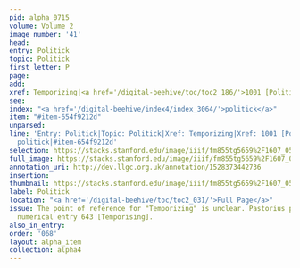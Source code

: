 ```yaml
---
pid: alpha_0715
volume: Volume 2
image_number: '41'
head: 
entry: Politick
topic: Politick
first_letter: P
page: 
add: 
xref: Temporizing|<a href='/digital-beehive/toc/toc2_186/'>1001 [Politick]</a>
see: 
index: "<a href='/digital-beehive/index4/index_3064/'>politick</a>"
item: "#item-654f9212d"
unparsed: 
line: 'Entry: Politick|Topic: Politick|Xref: Temporizing|Xref: 1001 [Politick]|Index:
  politick|#item-654f9212d'
selection: https://stacks.stanford.edu/image/iiif/fm855tg5659%2F1607_0508/267,1767,3109,510/full/0/default.jpg
full_image: https://stacks.stanford.edu/image/iiif/fm855tg5659%2F1607_0508/full/full/0/default.jpg
annotation_uri: http://dev.llgc.org.uk/annotation/1528373442736
insertion: 
thumbnail: https://stacks.stanford.edu/image/iiif/fm855tg5659%2F1607_0508/267,1767,600,180/250,/0/default.jpg
label: Politick
location: "<a href='/digital-beehive/toc/toc2_031/'>Full Page</a>"
issue: The point of reference for "Temporizing" is unclear. Pastorius perhaps intends
  numerical entry 643 [Temporising].
also_in_entry: 
order: '068'
layout: alpha_item
collection: alpha4
---
```

